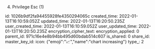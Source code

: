 4. Privilege Esc (1)

id: 1026b9df2fa94455928fe4350294065c
created_time: 2022-01-13T16:10:59.052Z
updated_time: 2022-01-13T16:20:50.235Z
user_created_time: 2022-01-13T16:10:59.052Z
user_updated_time: 2022-01-13T16:20:50.235Z
encryption_cipher_text: 
encryption_applied: 0
parent_id: 971c16e4e8b94bb495d60bdab514c607
is_shared: 0
share_id: 
master_key_id: 
icon: {"emoji":"📈","name":"chart increasing"}
type_: 2